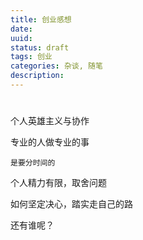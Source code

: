 ```yaml
---
title: 创业感想
date: 
uuid: 
status: draft
tags: 创业
categories: 杂谈, 随笔
description: 
---
```


# 

个人英雄主义与协作

专业的人做专业的事

	是要分时间的

个人精力有限，取舍问题

如何坚定决心，踏实走自己的路

还有谁呢？
